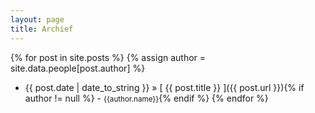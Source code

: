 ```yaml
---
layout: page
title: Archief
---
```


{% for post in site.posts %}
{% assign author = site.data.people[post.author] %}
  * {{ post.date | date_to_string }} » [ {{ post.title }} ]({{ post.url }}){% if author != null %} - <small> {{author.name}}</small>{% endif %}
{% endfor %}